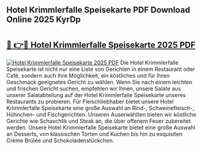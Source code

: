 ## Hotel Krimmlerfalle Speisekarte PDF Download Online 2025 KyrDp

# <h2><a href="http://gccei3.nevu.top/?p=Hotel+Krimmlerfalle+Speisekarte">🔗 👉🔴 Hotel Krimmlerfalle Speisekarte 2025 PDF</a></h2>

[![Hotel Krimmlerfalle Speisekarte 2025 PDF](https://i.imgur.com/dBaPXMq.png)](http://gccei3.nevu.top/?p=Hotel+Krimmlerfalle+Speisekarte)
Die Hotel Krimmlerfalle Speisekarte ist nicht nur eine Liste von Gerichten in einem Restaurant oder Café, sondern auch Ihre Möglichkeit, ein köstliches und für Ihren Geschmack geeignetes Gericht zu wählen. Wenn Sie nach einem leichten und frischen Gericht suchen, empfehlen wir Ihnen, unsere Salate aus unserer Salatabteilung auf der Hotel Krimmlerfalle Speisekarte unseres Restaurants zu probieren. Für Fleischliebhaber bietet unsere Hotel Krimmlerfalle Speisekarte eine große Auswahl an Rind-, Schweinefleisch-, Hühnchen- und Fischgerichten. Unseren Auserwählten bieten wir köstliche Gerichte wie Schaschlik und Steak an, die über offenem Feuer zubereitet werden. Unsere Hotel Krimmlerfalle Speisekarte bietet eine große Auswahl an Desserts, von klassischen Torten und Kuchen bis hin zu exquisiten Crème Brûlée und Schokoladenstückchen.
